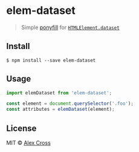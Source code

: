 # elem-dataset

> Simple [ponyfill](https://ponyfill.com) for [`HTMLElement.dataset`](https://developer.mozilla.org/en-US/docs/Web/API/HTMLElement/dataset)


## Install

```
$ npm install --save elem-dataset
```

## Usage

```js
import elemDataset from 'elem-dataset';

const element = document.querySelector('.foo');
const attributes = elemDataset(element);
```

## License

MIT © [Alex Cross](http://alexcross.io)
